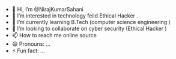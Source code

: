 - 👋 Hi, I’m @NirajKumarSahani
- 👀 I’m interested in technology feild Ethical Hacker .
- 🌱 I’m currently learning B.Tech (computer science engineering )
- 💞️ I’m looking to collaborate on cyber security (Ethical Hacker )
- 📫 How to reach me online source 
- 😄 Pronouns: ...
- ⚡ Fun fact: ...

<!---
NirajKumarSahani/NirajKumarSahani is a ✨ special ✨ repository because its `README.md` (this file) appears on your GitHub profile.
You can click the Preview link to take a look at your changes.
--->

